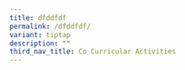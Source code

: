 ```yaml
---
title: dfddfdf
permalink: /dfddfdf/
variant: tiptap
description: ""
third_nav_title: Co Curricular Activities
---
```

